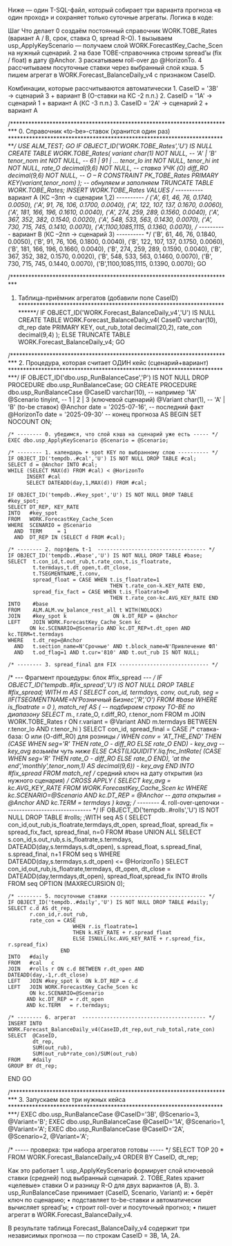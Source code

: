 Ниже — один T-SQL-файл, который собирает три варианта прогноза «в один проход» и сохраняет только суточные агрегаты.
Логика в коде:

Шаг	Что делает
0	создаём постоянный справочник WORK.TOBE_Rates (вариант A / B, срок, ставка O, spread R-O).
1	вызываем usp_ApplyKeyScenario — получаем слой WORK.ForecastKey_Cache_Scen на нужный сценарий.
2	на базе TOBE-справочника строим spread’ы (fix / float) в дату @Anchor.
3	раскатываем roll-over до @HorizonTo.
4	рассчитываем посуточные ставки через выбранный слой кэша.
5	пишем агрегат в WORK.Forecast_BalanceDaily_v4 c признаком CaseID.

Комбинации, которые рассчитываются автоматически
	1.	CaseID = '3B' → сценарий 3 + вариант B (O-ставки на КС -2 п.п.)
	2.	CaseID = '1A' → сценарий 1 + вариант A (КС -3 п.п.)
	3.	CaseID = '2A' → сценарий 2 + вариант A

/**************************************************************************
   0.  Справочник «to-be»-ставок (хранится один раз)
**************************************************************************/
USE ALM_TEST;
GO
IF OBJECT_ID('WORK.TOBE_Rates','U') IS NULL
CREATE TABLE WORK.TOBE_Rates(
      variant   char(1) NOT NULL,           -- 'A' | 'B'
      tenor_nom int     NOT NULL,           -- 61 | 91 | …
      tenor_lo  int     NOT NULL,
      tenor_hi  int     NOT NULL,
      rate_O    decimal(9,6) NOT NULL,      -- ставка УЧК (O)
      diff_RO   decimal(9,6) NOT NULL,      -- O – R
      CONSTRAINT PK_TOBE_Rates PRIMARY KEY(variant,tenor_nom)
);
-- обнуляем и заполняем
TRUNCATE TABLE WORK.TOBE_Rates;
INSERT WORK.TOBE_Rates VALUES
/* ---------- вариант А  (КС –3пп → сценарии 1,2) ---------- */
('A',  61,  46,  76, 0.1740, 0.0050),
('A',  91,  76, 106, 0.1700, 0.0040),
('A', 122, 107, 137, 0.1670, 0.0060),
('A', 181, 166, 196, 0.1610, 0.0040),
('A', 274, 259, 289, 0.1560, 0.0040),
('A', 367, 352, 382, 0.1540, 0.0020),
('A', 548, 533, 563, 0.1430, 0.0070),
('A', 730, 715, 745, 0.1410, 0.0070),
('A',1100,1085,1115, 0.1360, 0.0070),
/* ---------- вариант B  (КС –2пп → сценарий 3)  ---------- */
('B',  61,  46,  76, 0.1840, 0.0050),
('B',  91,  76, 106, 0.1800, 0.0040),
('B', 122, 107, 137, 0.1750, 0.0060),
('B', 181, 166, 196, 0.1660, 0.0040),
('B', 274, 259, 289, 0.1590, 0.0040),
('B', 367, 352, 382, 0.1570, 0.0020),
('B', 548, 533, 563, 0.1460, 0.0070),
('B', 730, 715, 745, 0.1440, 0.0070),
('B',1100,1085,1115, 0.1390, 0.0070);
GO

/**************************************************************************
   1.  Таблица-приёмник агрегатов (добавили поле CaseID)
**************************************************************************/
IF OBJECT_ID('WORK.Forecast_BalanceDaily_v4','U') IS NULL
CREATE TABLE WORK.Forecast_BalanceDaily_v4(
      CaseID        varchar(10),
      dt_rep        date        PRIMARY KEY,
      out_rub_total decimal(20,2),
      rate_con      decimal(9,4)
);
ELSE TRUNCATE TABLE WORK.Forecast_BalanceDaily_v4;
GO

/**************************************************************************
   2.  Процедура, которая считает ОДИН кейс (сценарий+вариант)
**************************************************************************/
IF OBJECT_ID('dbo.usp_RunBalanceCase','P') IS NOT NULL
    DROP PROCEDURE dbo.usp_RunBalanceCase;
GO
CREATE PROCEDURE dbo.usp_RunBalanceCase
      @CaseID      varchar(10),   -- например '1A'
      @Scenario    tinyint,       -- 1 | 2 | 3  (ключевой сценарий)
      @Variant     char(1),       -- 'A' | 'B'  (to-be ставок)
      @Anchor      date = '2025-07-16',  -- последний факт
      @HorizonTo   date = '2025-09-30'   -- конец прогноза
AS
BEGIN
    SET NOCOUNT ON;

    /* -------- 0. убедимся, что слой кэша на сценарий уже есть ----- */
    EXEC dbo.usp_ApplyKeyScenario @Scenario = @Scenario;

    /* -------- 1. календарь + spot KEY по выбранному слою ---------- */
    IF OBJECT_ID('tempdb..#cal','U') IS NOT NULL DROP TABLE #cal;
    SELECT d = @Anchor INTO #cal;
    WHILE (SELECT MAX(d) FROM #cal) < @HorizonTo
          INSERT #cal
          SELECT DATEADD(day,1,MAX(d)) FROM #cal;

    IF OBJECT_ID('tempdb..#key_spot','U') IS NOT NULL DROP TABLE #key_spot;
    SELECT DT_REP, KEY_RATE
    INTO   #key_spot
    FROM   WORK.ForecastKey_Cache_Scen
    WHERE  SCENARIO = @Scenario
      AND  TERM     = 1
      AND  DT_REP IN (SELECT d FROM #cal);

    /* -------- 2. портфель t-1  ----------------------------------- */
    IF OBJECT_ID('tempdb..#base','U') IS NOT NULL DROP TABLE #base;
    SELECT  t.con_id,t.out_rub,t.rate_con,t.is_floatrate,
            t.termdays,t.dt_open,t.dt_close,
            t.TSEGMENTNAME,t.conv,
            spread_float = CASE WHEN t.is_floatrate=1
                                     THEN t.rate_con-k.KEY_RATE END,
            spread_fix_fact = CASE WHEN t.is_floatrate=0
                                     THEN t.rate_con-kc.AVG_KEY_RATE END
    INTO    #base
    FROM    ALM.ALM.vw_balance_rest_all t WITH(NOLOCK)
    JOIN    #key_spot k               ON k.DT_REP = @Anchor
    LEFT    JOIN WORK.ForecastKey_Cache_Scen kc
           ON kc.SCENARIO=@Scenario AND kc.DT_REP=t.dt_open AND kc.TERM=t.termdays
    WHERE   t.dt_rep=@Anchor
      AND   t.section_name=N'Срочные' AND t.block_name=N'Привлечение ФЛ'
      AND   t.od_flag=1 AND t.cur='810' AND t.out_rub IS NOT NULL;

    /* -------- 3. spread_final для FIX ----------------------------- */
/* --- Фрагмент процедуры: блок #fix_spread  --- */
IF OBJECT_ID('tempdb..#fix_spread','U') IS NOT NULL DROP TABLE #fix_spread;
WITH m AS (
    SELECT con_id, termdays, conv, out_rub,
           seg = IIF(TSEGMENTNAME=N'Розничный Бизнес','R','O')
    FROM   #base
    WHERE  is_floatrate = 0
),
match_ref AS (                -- подбираем строку TO-BE по диапазону
    SELECT m.*, r.rate_O, r.diff_RO, r.tenor_nom
    FROM   m
    JOIN   WORK.TOBE_Rates r
           ON  r.variant   = @Variant
           AND m.termdays BETWEEN r.tenor_lo AND r.tenor_hi
)
SELECT  con_id,
        spread_final = CASE
             /* ставка-база: O  или  (O-diff_RO) для розницы */
             WHEN conv = 'AT_THE_END' THEN
                  (CASE WHEN seg='R' THEN rate_O - diff_RO ELSE rate_O END)
                  - key_avg        -- key_avg возьмём чуть ниже
             ELSE
                  CAST(LIQUIDITY.liq.fnc_IntRate(
                             (CASE WHEN seg='R'
                                   THEN rate_O - diff_RO
                                   ELSE rate_O END),
                             'at the end','monthly',tenor_nom,1)
                       AS decimal(9,6))
                  - key_avg
        END
INTO    #fix_spread
FROM   match_ref
/* средний ключ на дату открытия (из нужного сценария) */
CROSS  APPLY (
        SELECT key_avg = kc.AVG_KEY_RATE
        FROM   WORK.ForecastKey_Cache_Scen kc
        WHERE  kc.SCENARIO=@Scenario
          AND  kc.DT_REP = @Anchor      -- дата открытия = @Anchor
          AND  kc.TERM   = termdays
     ) kavg;
    /* -------- 4. roll-over-цепочки ------------------------------- */
    IF OBJECT_ID('tempdb..#rolls','U') IS NOT NULL DROP TABLE #rolls;
    ;WITH seq AS (
        SELECT con_id,out_rub,is_floatrate,termdays,dt_open,
               spread_float,
               spread_fix = spread_fix_fact,
               spread_final,
               n=0
        FROM   #base
        UNION ALL
        SELECT s.con_id,s.out_rub,s.is_floatrate,s.termdays,
               DATEADD(day,s.termdays,s.dt_open),
               s.spread_float,
               s.spread_final,
               s.spread_final,
               n+1
        FROM   seq s
        WHERE  DATEADD(day,s.termdays,s.dt_open) <= @HorizonTo
    )
    SELECT con_id,out_rub,is_floatrate,termdays,
           dt_open,
           dt_close = DATEADD(day,termdays,dt_open),
           spread_float,spread_fix
    INTO   #rolls
    FROM   seq OPTION (MAXRECURSION 0);

    /* -------- 5. посуточные ставки ------------------------------- */
    IF OBJECT_ID('tempdb..#daily','U') IS NOT NULL DROP TABLE #daily;
    SELECT c.d AS dt_rep,
           r.con_id,r.out_rub,
           rate_con = CASE
                         WHEN r.is_floatrate=1
                         THEN k.KEY_RATE + r.spread_float
                         ELSE ISNULL(kc.AVG_KEY_RATE + r.spread_fix, r.spread_fix)
                     END
    INTO   #daily
    FROM   #cal   c
    JOIN   #rolls r ON c.d BETWEEN r.dt_open AND DATEADD(day,-1,r.dt_close)
    LEFT   JOIN #key_spot k  ON k.DT_REP = c.d
    LEFT   JOIN WORK.ForecastKey_Cache_Scen kc
           ON kc.SCENARIO=@Scenario
          AND kc.DT_REP = r.dt_open
          AND kc.TERM   = r.termdays;

    /* -------- 6. агрегат  ---------------------------------------- */
    INSERT INTO WORK.Forecast_BalanceDaily_v4(CaseID,dt_rep,out_rub_total,rate_con)
    SELECT  @CaseID,
            dt_rep,
            SUM(out_rub),
            SUM(out_rub*rate_con)/SUM(out_rub)
    FROM    #daily
    GROUP BY dt_rep;
END
GO

/**************************************************************************
   3.  Запускаем все три нужных кейса
**************************************************************************/
EXEC dbo.usp_RunBalanceCase @CaseID='3B', @Scenario=3, @Variant='B';
EXEC dbo.usp_RunBalanceCase @CaseID='1A', @Scenario=1, @Variant='A';
EXEC dbo.usp_RunBalanceCase @CaseID='2A', @Scenario=2, @Variant='A';

/* ----- проверка: три набора агрегатов готовы ----- */
SELECT TOP 20 *
FROM   WORK.Forecast_BalanceDaily_v4
ORDER  BY CaseID, dt_rep;

Как это работает
	1.	usp_ApplyKeyScenario формирует слой ключевой ставки (средней) под выбранный сценарий.
	2.	TOBE_Rates хранит «целевые» ставки O и разницу R-O для двух вариантов (A, B).
	3.	usp_RunBalanceCase принимает (CaseID, Scenario, Variant) и:
	•	берёт ключ по сценарию;
	•	подставляет to-be-ставки и автоматически вычисляет spread’ы;
	•	строит roll-over и посуточный прогноз;
	•	пишет агрегат в WORK.Forecast_BalanceDaily_v4.

В результате таблица Forecast_BalanceDaily_v4 содержит три независимых прогноза — по строкам CaseID = 3B, 1A, 2A.
